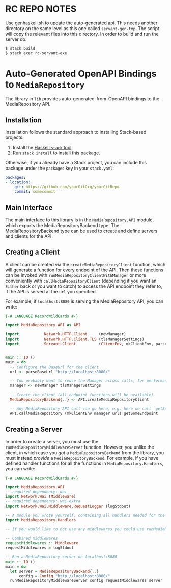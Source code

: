 # RC REPO NOTES

Use genhaskell.sh to update the auto-generated api. This needs another
directory on the same level as this one called
```servant-gen-tmp```. The script will copy the relevant files into
this directory. In order to build and run the server do:

```bash
$ stack build
$ stack exec rc-servant-exe
```

# Auto-Generated OpenAPI Bindings to `MediaRepository`

The library in `lib` provides auto-generated-from-OpenAPI bindings to the MediaRepository API.

## Installation

Installation follows the standard approach to installing Stack-based projects.

1. Install the [Haskell `stack` tool](http://docs.haskellstack.org/en/stable/README).
2. Run `stack install` to install this package.

Otherwise, if you already have a Stack project, you can include this package under the `packages` key in your `stack.yaml`:
```yaml
packages:
- location:
    git: https://github.com/yourGitOrg/yourGitRepo
    commit: somecommit
```

## Main Interface

The main interface to this library is in the `MediaRepository.API` module, which exports the MediaRepositoryBackend type. The MediaRepositoryBackend
type can be used to create and define servers and clients for the API.

## Creating a Client

A client can be created via the `createMediaRepositoryClient` function, which will generate a function for every endpoint of the API.
Then these functions can be invoked with `runMediaRepositoryClientWithManager` or more conveniently with `callMediaRepositoryClient`
(depending if you want an `Either` back or you want to catch) to access the API endpoint they refer to, if the API is served
at the `url` you specified.

For example, if `localhost:8080` is serving the MediaRepository API, you can write:

```haskell
{-# LANGUAGE RecordWildCards #-}

import MediaRepository.API as API

import           Network.HTTP.Client     (newManager)
import           Network.HTTP.Client.TLS (tlsManagerSettings)
import           Servant.Client          (ClientEnv, mkClientEnv, parseBaseUrl)


main :: IO ()
main = do
  -- Configure the BaseUrl for the client
  url <- parseBaseUrl "http://localhost:8080/"

  -- You probably want to reuse the Manager across calls, for performance reasons
  manager <- newManager tlsManagerSettings

  -- Create the client (all endpoint functions will be available)
  MediaRepositoryBackend{..} <- API.createMediaRepositoryClient

  -- Any MediaRepository API call can go here, e.g. here we call `getSomeEndpoint`
  API.callMediaRepository (mkClientEnv manager url) getSomeEndpoint
```

## Creating a Server

In order to create a server, you must use the `runMediaRepositoryMiddlewareServer` function. However, you unlike the client, in which case you *got* a `MediaRepositoryBackend`
from the library, you must instead *provide* a `MediaRepositoryBackend`. For example, if you have defined handler functions for all the
functions in `MediaRepository.Handlers`, you can write:

```haskell
{-# LANGUAGE RecordWildCards #-}

import MediaRepository.API
-- required dependency: wai
import Network.Wai (Middleware)
-- required dependency: wai-extra
import Network.Wai.Middleware.RequestLogger (logStdout)

-- A module you wrote yourself, containing all handlers needed for the MediaRepositoryBackend type.
import MediaRepository.Handlers

-- If you would like to not use any middlewares you could use runMediaRepositoryServer instead

-- Combined middlewares
requestMiddlewares :: Middleware
requestMiddlewares = logStdout

-- Run a MediaRepository server on localhost:8080
main :: IO ()
main = do
  let server = MediaRepositoryBackend{..}
      config = Config "http://localhost:8080/"
  runMediaRepositoryMiddlewareServer config requestMiddlewares server
```
